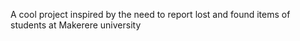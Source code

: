 A cool project inspired by the need to report lost and found items of students at Makerere university

